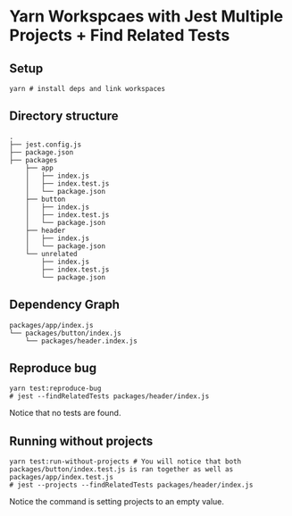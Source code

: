 # Yarn Workspcaes with Jest Multiple Projects + Find Related Tests

## Setup

```
yarn # install deps and link workspaces
```

## Directory structure

```
.
├── jest.config.js
├── package.json
├── packages
    ├── app
    │   ├── index.js
    │   ├── index.test.js
    │   └── package.json
    ├── button
    │   ├── index.js
    │   ├── index.test.js
    │   └── package.json
    ├── header
    │   ├── index.js
    │   └── package.json
    └── unrelated
        ├── index.js
        ├── index.test.js
        └── package.json
```

## Dependency Graph

```
packages/app/index.js
└── packages/button/index.js
    └── packages/header.index.js
```

## Reproduce bug

```
yarn test:reproduce-bug
# jest --findRelatedTests packages/header/index.js
```

Notice that no tests are found.


## Running without projects

```
yarn test:run-without-projects # You will notice that both packages/button/index.test.js is ran together as well as packages/app/index.test.js
# jest --projects --findRelatedTests packages/header/index.js
```

Notice the command is setting projects to an empty value.

